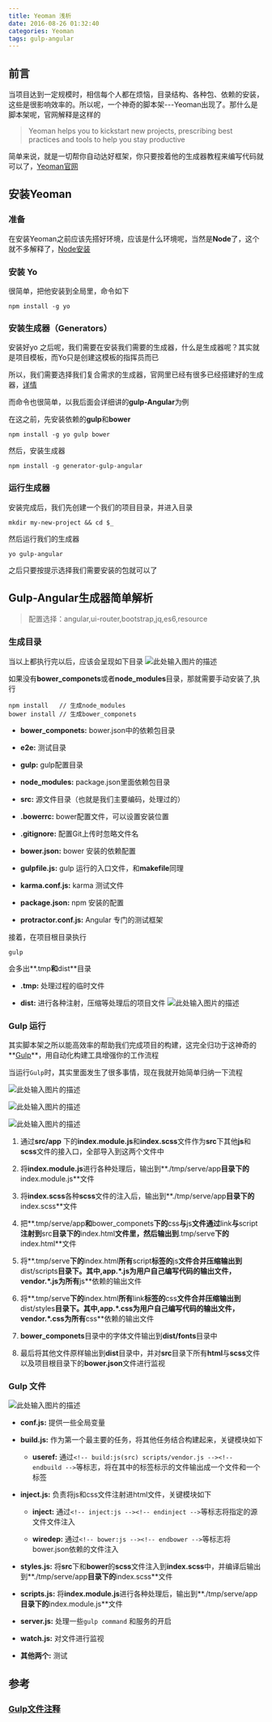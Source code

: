 ```yaml
---
title: Yeoman 浅析
date: 2016-08-26 01:32:40
categories: Yeoman
tags: gulp-angular
---
```



## 前言
当项目达到一定规模时，相信每个人都在烦恼，目录结构、各种包、依赖的安装，这些是很影响效率的。所以呢，一个神奇的脚本架---Yeoman出现了。那什么是脚本架呢，官网解释是这样的
> Yeoman helps you to kickstart new projects, prescribing best practices and tools to help you stay productive

简单来说，就是一切帮你自动达好框架，你只要按着他的生成器教程来编写代码就可以了，[Yeoman官网][1]


 
## 安装Yeoman
### 准备
在安装Yeoman之前应该先搭好环境，应该是什么环境呢，当然是**Node**了，这个就不多解释了，[Node安装][2]


### 安装 Yo
很简单，把他安装到全局里，命令如下

<!-- more -->
```shell
npm install -g yo
```

### 安装生成器（Generators）
安装好yo 之后呢，我们需要在安装我们需要的生成器，什么是生成器呢？其实就是项目模板，而Yo只是创建这模板的指挥员而已

所以，我们需要选择我们复合需求的生成器，官网里已经有很多已经搭建好的生成器，[详情][3]

而命令也很简单，以我后面会详细讲的**gulp-Angular**为例

在这之前，先安装依赖的**gulp**和**bower**

```shell
npm install -g yo gulp bower
```

然后，安装生成器
```shell
npm install -g generator-gulp-angular
```

### 运行生成器
安装完成后，我们先创建一个我们的项目目录，并进入目录

```shell
mkdir my-new-project && cd $_
```

然后运行我们的生成器

```shell
yo gulp-angular
```

之后只要按提示选择我们需要安装的包就可以了


## Gulp-Angular生成器简单解析

> 配置选择：angular,ui-router,bootstrap,jq,es6,resource

### 生成目录
当以上都执行完以后，应该会呈现如下目录
![此处输入图片的描述][4]

如果没有**bower_componets**或者**node_modules**目录，那就需要手动安装了,执行

```shell
npm install   // 生成node_modules
bower install // 生成bower_componets
```
- **bower_componets:** bower.json中的依赖包目录

- **e2e:** 测试目录

- **gulp:** gulp配置目录

- **node_modules:** package.json里面依赖包目录

- **src:** 源文件目录（也就是我们主要编码，处理过的）

- **.bowerrc:** bower配置文件，可以设置安装位置

- **.gitignore:** 配置Git上传时忽略文件名

- **bower.json:** bower 安装的依赖配置

- **gulpfile.js:** gulp 运行的入口文件，和**makefile**同理

- **karma.conf.js:** karma 测试文件

- **package.json:** npm 安装的配置

- **protractor.conf.js:** Angular 专门的测试框架

接着，在项目根目录执行

```shell
gulp
```

会多出**.tmp**和**dist**目录

- **.tmp:** 处理过程的临时文件

- **dist:** 进行各种注射，压缩等处理后的项目文件
![此处输入图片的描述][5]
 

### Gulp 运行
其实脚本架之所以能高效率的帮助我们完成项目的构建，这完全归功于这神奇的**[Gulp][6]**，用自动化构建工具增强你的工作流程

当运行`Gulp`时，其实里面发生了很多事情，现在我就开始简单归纳一下流程


![此处输入图片的描述][7]

![此处输入图片的描述][8]

![此处输入图片的描述][9]

 1. 通过**src/app** 下的**index.module.js**和**index.scss**文件作为**src**下其他**js**和**scss**文件的接入口，全部导入到这两个文件中

 2. 将**index.module.js**进行各种处理后，输出到**./tmp/serve/app**目录下的**index.module.js**文件

 3. 将**index.scss**各种**scss**文件的注入后，输出到**./tmp/serve/app**目录下的**index.scss**文件

 4. 把**.tmp/serve/app**和**bower_componets**下的**css**与**js**文件通过**link**与**script**注射到**src**目录下的**index.html**文件里，然后输出到**.tmp/serve**下的**index.html**文件

 5. 将**.tmp/serve**下的**index.html**所有**script**标签的**js**文件合并压缩输出到**dist/scripts**目录下。其中,**app.*.js**为用户自己编写代码的输出文件，**vendor.*.js**为所有**js**依赖的输出文件

 6. 将**.tmp/serve**下的**index.html**所有**link**标签的**css**文件合并压缩输出到**dist/styles**目录下。其中,**app.*.css**为用户自己编写代码的输出文件，**vendor.*.css**为所有**css**依赖的输出文件

 7. **bower_componets**目录中的字体文件输出到**dist/fonts**目录中

 8. 最后将其他文件原样输出到**dist**目录中，并对**src**目录下所有**html**与**scss**文件以及项目根目录下的**bower.json**文件进行监视

### Gulp 文件

 ![此处输入图片的描述][10]
 
- **conf.js:** 提供一些全局变量 

- **build.js:**  作为第一个最主要的任务，将其他任务结合构建起来，关键模块如下

    - **useref:** 通过`<!-- build:js(src) scripts/vendor.js --><!-- endbuild -->`等标志，将在其中的标签标示的文件输出成一个文件和一个标签

- **inject.js:**  负责将js和css文件注射进html文件，关键模块如下

  - **inject:** 通过`<!-- inject:js --><!-- endinject -->`等标志将指定的源文件文件注入
  
  - **wiredep:** 通过`<!-- bower:js --><!-- endbower -->`等标志将bower.json依赖的文件注入

- **styles.js:** 将**src**下和**bower**的**scss**文件注入到**index.scss**中，并编译后输出到**./tmp/serve/app**目录下的**index.scss**文件

- **scripts.js:** 将**index.module.js**进行各种处理后，输出到**./tmp/serve/app**目录下的**index.module.js**文件

- **server.js:** 处理一些`gulp command` 和服务的开启

- **watch.js:** 对文件进行监视

- **其他两个:** 测试


## 参考
### [Gulp文件注释][11]


  [1]: http://yeoman.io/
  [2]: http://nodejs.cn/
  [3]: http://yeoman.io/generators/
  [4]: http://7xrul1.com1.z0.glb.clouddn.com/QQ%E6%88%AA%E5%9B%BE20160825225634.png
  [5]: http://7xrul1.com1.z0.glb.clouddn.com/QQ%E6%88%AA%E5%9B%BE20160825232421.png
  [6]: http://www.gulpjs.com.cn/
  [7]: http://7xrul1.com1.z0.glb.clouddn.com/QQ%E6%88%AA%E5%9B%BE20160825234115.png
  [8]: http://7xrul1.com1.z0.glb.clouddn.com/QQ%E6%88%AA%E5%9B%BE20160825234058.png
  [9]: http://7xrul1.com1.z0.glb.clouddn.com/QQ%E6%88%AA%E5%9B%BE20160825234127.png
  [10]: http://7xrul1.com1.z0.glb.clouddn.com/QQ%E6%88%AA%E5%9B%BE20160825233345.png
  [11]: https://github.com/Mrzzchao/Demo/tree/master/Ng/Ang/gulp